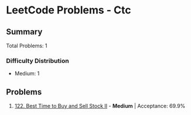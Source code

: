 # LeetCode Problems - Ctc

## Summary
Total Problems: 1

### Difficulty Distribution

- Medium: 1

## Problems

1. [122. Best Time to Buy and Sell Stock II](https://leetcode.com/problems/best-time-to-buy-and-sell-stock-ii/) - **Medium** | Acceptance: 69.9%